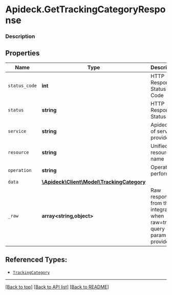 # Apideck.GetTrackingCategoryResponse

### Description

## Properties
Name | Type | Description | Notes
------------ | ------------- | ------------- | -------------
`status_code` | **int** | HTTP Response Status Code | 
`status` | **string** | HTTP Response Status | 
`service` | **string** | Apideck ID of service provider | 
`resource` | **string** | Unified API resource name | 
`operation` | **string** | Operation performed | 
`data` | [**\Apideck\Client\Model\TrackingCategory**](TrackingCategory.md) |  | 
`_raw` | **array&lt;string,object&gt;** | Raw response from the integration when raw=true query param is provided | [optional] 





## Referenced Types:





* [`TrackingCategory`](TrackingCategory.md)


---

[[Back to top]](#) [[Back to API list]](../../../../README.md#documentation-for-api-endpoints) [[Back to README]](../../../../README.md)



